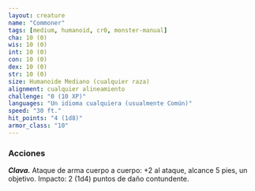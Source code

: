 ```yaml
---
layout: creature
name: "Commoner"
tags: [medium, humanoid, cr0, monster-manual]
cha: 10 (0)
wis: 10 (0)
int: 10 (0)
con: 10 (0)
dex: 10 (0)
str: 10 (0)
size: Humanoide Mediano (cualquier raza)
alignment: cualquier alineamiento
challenge: "0 (10 XP)"
languages: "Un idioma cualquiera (usualmente Común)"
speed: "30 ft."
hit_points: "4 (1d8)"
armor_class: "10"
---
```


### Acciones

***Clava.*** Ataque de arma cuerpo a cuerpo: +2 al ataque, alcance 5 pies, un objetivo. Impacto: 2 (1d4) puntos de daño contundente.